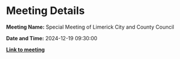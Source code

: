 # Meeting Details

**Meeting Name:** Special Meeting of Limerick City and County Council

**Date and Time:** 2024-12-19 09:30:00

**<a href="https://www.limerick.ie/council/whats-on/special-meeting-of-limerick-city-and-county-council-16" target="_blank">Link to meeting</a>**
